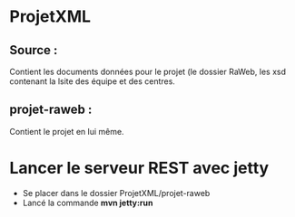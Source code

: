 # ProjetXML

## __Source__ :
Contient les documents données pour le projet (le dossier RaWeb, les xsd contenant la lsite des équipe et des centres.
## __projet-raweb__ :
Contient le projet en lui même.

# Lancer le serveur REST avec jetty
- Se placer dans le dossier ProjetXML/projet-raweb
- Lancé la commande __mvn jetty:run__

